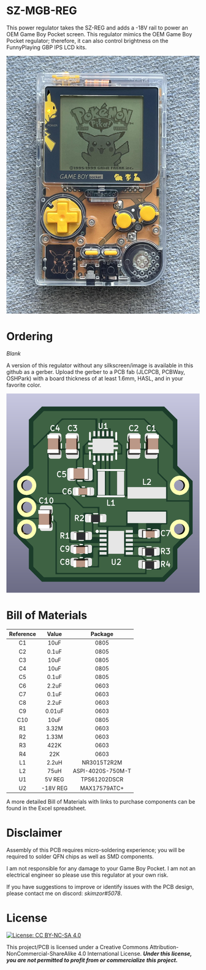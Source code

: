 # SZ-MGB-REG

This power regulator takes the SZ-REG and adds a -18V rail to power an OEM Game Boy Pocket screen.  This regulator mimics the OEM Game Boy Pocket regulator; therefore, it can also control brightness on the FunnyPlaying GBP IPS LCD kits.

![](images/sz-mgb.jpg)

# Ordering

*Blank*

A version of this regulator without any silkscreen/image is available in this github as a gerber. Upload the gerber to a PCB fab (JLCPCB, PCBWay, OSHPark) with a board thickness of at least 1.6mm, HASL, and in your favorite color. 

![](images/sz-reg-oem_back.png)

# Bill of Materials

| Reference | Value | Package |
| :---: | :---: | :---: |
| C1 | 10uF | 0805 |
| C2 | 0.1uF | 0805 |
| C3 | 10uF | 0805 |
| C4 | 10uF | 0805 |
| C5 | 0.1uF | 0805 |
| C6 | 2.2uF | 0603 |
| C7 | 0.1uF | 0603 |
| C8 | 2.2uF | 0603 |
| C9 | 0.01uF | 0603 |
| C10 | 10uF | 0805 |
| R1 | 3.32M | 0603 |
| R2 | 1.33M | 0603 |
| R3 | 422K | 0603 |
| R4 | 22K | 0603 |
| L1 | 2.2uH | NR3015T2R2M |
| L2 | 75uH | ASPI-4020S-750M-T |
| U1 | 5V REG | TPS61202DSCR |
| U2 | -18V REG | MAX17579ATC+ |

A more detailed Bill of Materials with links to purchase components can be found in the Excel spreadsheet.

# Disclaimer

Assembly of this PCB requires micro-soldering experience; you will be required to solder QFN chips as well as SMD components.

I am not responsible for any damage to your Game Boy Pocket.  I am not an electrical engineer so please use this regulator at your own risk.

If you have suggestions to improve or identify issues with the PCB design, please contact me on discord: *skimzor#5078*.

# License

 [![License: CC BY-NC-SA 4.0](https://licensebuttons.net/l/by-nc-sa/4.0/80x15.png)](https://creativecommons.org/licenses/by-nc-sa/4.0/)
 
This project/PCB is licensed under a Creative Commons Attribution-NonCommercial-ShareAlike 4.0 International License. ***Under this license, you are not permitted to profit from or commercialize this project.***
